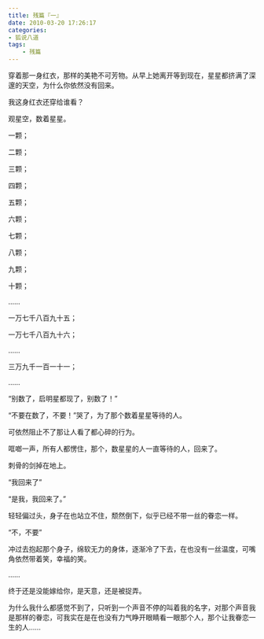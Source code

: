 ```yaml
---
title: 残篇『一』
date: 2010-03-20 17:26:17
categories:
- 狐说八道
tags:
    - 残篇
---
```


穿着那一身红衣，那样的美艳不可芳物。从早上她离开等到现在，星星都挤满了深邃的天空，为什么你依然没有回来。

我这身红衣还穿给谁看？

观星空，数着星星。

一颗；

二颗；

三颗；

四颗；

五颗；

六颗；

七颗；

八颗；

九颗；

十颗；

……

一万七千八百九十五；

一万七千八百九十六；

……

三万九千一百一十一；

……

“别数了，启明星都现了，别数了！”

“不要在数了，不要！”哭了，为了那个数着星星等待的人。

可依然阻止不了那让人看了都心碎的行为。

哐啷一声，所有人都愣住，那个，数星星的人一直等待的人，回来了。

刺骨的剑掉在地上。

“我回来了”

“是我，我回来了。”

轻轻偏过头，身子在也站立不住，颓然倒下，似乎已经不带一丝的眷恋一样。

“不，不要”

冲过去抱起那个身子，绵软无力的身体，逐渐冷了下去，在也没有一丝温度，可嘴角依然带着笑，幸福的笑。

……

终于还是没能嫁给你，是天意，还是被捉弄。

为什么我什么都感觉不到了，只听到一个声音不停的叫着我的名字，对那个声音我是那样的眷恋，可我实在是在也没有力气睁开眼睛看一眼那个人，那个让我眷恋一生的人……